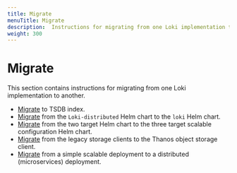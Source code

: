 ```yaml
---
title: Migrate
menuTitle: Migrate
description:  Instructions for migrating from one Loki implementation to another
weight: 300
---
```


# Migrate

This section contains instructions for migrating from one Loki implementation to another.

- [Migrate](migrate-to-tsdb/) to TSDB index.
- [Migrate](migrate-from-distributed/) from the `Loki-distributed` Helm chart to the `loki` Helm chart. 
- [Migrate](migrate-to-three-scalable-targets/)  from the two target Helm chart to the three target scalable configuration Helm chart.
- [Migrate](migrate-storage-clients/) from the legacy storage clients to the Thanos object storage client.
- [Migrate](ssd-to-distributed/) from a simple scalable deployment to a distributed (microservices) deployment.

